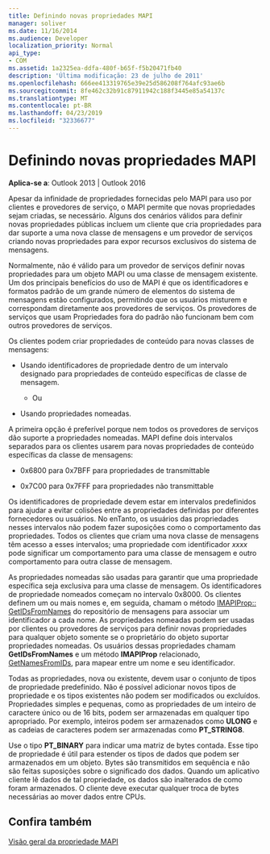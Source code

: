 ```yaml
---
title: Definindo novas propriedades MAPI
manager: soliver
ms.date: 11/16/2014
ms.audience: Developer
localization_priority: Normal
api_type:
- COM
ms.assetid: 1a2325ea-ddfa-480f-b65f-f5b20471fb40
description: 'Última modificação: 23 de julho de 2011'
ms.openlocfilehash: 666ee413319765e39e25d586208f764afc93ae6b
ms.sourcegitcommit: 8fe462c32b91c87911942c188f3445e85a54137c
ms.translationtype: MT
ms.contentlocale: pt-BR
ms.lasthandoff: 04/23/2019
ms.locfileid: "32336677"
---
```

# <a name="defining-new-mapi-properties"></a>Definindo novas propriedades MAPI

  
  
**Aplica-se a**: Outlook 2013 | Outlook 2016 
  
Apesar da infinidade de propriedades fornecidas pelo MAPI para uso por clientes e provedores de serviço, o MAPI permite que novas propriedades sejam criadas, se necessário. Alguns dos cenários válidos para definir novas propriedades públicas incluem um cliente que cria propriedades para dar suporte a uma nova classe de mensagens e um provedor de serviços criando novas propriedades para expor recursos exclusivos do sistema de mensagens.
  
Normalmente, não é válido para um provedor de serviços definir novas propriedades para um objeto MAPI ou uma classe de mensagem existente. Um dos principais benefícios do uso de MAPI é que os identificadores e formatos padrão de um grande número de elementos do sistema de mensagens estão configurados, permitindo que os usuários misturem e correspondam diretamente aos provedores de serviços. Os provedores de serviços que usam Propriedades fora do padrão não funcionam bem com outros provedores de serviços. 
  
Os clientes podem criar propriedades de conteúdo para novas classes de mensagens:
  
- Usando identificadores de propriedade dentro de um intervalo designado para propriedades de conteúdo específicas de classe de mensagem.
    
    - Ou
    
- Usando propriedades nomeadas. 
    
A primeira opção é preferível porque nem todos os provedores de serviços dão suporte a propriedades nomeadas. MAPI define dois intervalos separados para os clientes usarem para novas propriedades de conteúdo específicas da classe de mensagens:
  
- 0x6800 para 0x7BFF para propriedades de transmittable
    
- 0x7C00 para 0x7FFF para propriedades não transmittable
    
Os identificadores de propriedade devem estar em intervalos predefinidos para ajudar a evitar colisões entre as propriedades definidas por diferentes fornecedores ou usuários. No enTanto, os usuários das propriedades nesses intervalos não podem fazer suposições como o comportamento das propriedades. Todos os clientes que criam uma nova classe de mensagens têm acesso a esses intervalos; uma propriedade com identificador _xxxx_ pode significar um comportamento para uma classe de mensagem e outro comportamento para outra classe de mensagem. 
  
As propriedades nomeadas são usadas para garantir que uma propriedade específica seja exclusiva para uma classe de mensagem. Os identificadores de propriedade nomeados começam no intervalo 0x8000. Os clientes definem um ou mais nomes e, em seguida, chamam o método [IMAPIProp:: GetIDsFromNames](imapiprop-getidsfromnames.md) do repositório de mensagens para associar um identificador a cada nome. As propriedades nomeadas podem ser usadas por clientes ou provedores de serviços para definir novas propriedades para qualquer objeto somente se o proprietário do objeto suportar propriedades nomeadas. Os usuários dessas propriedades chamam **GetIDsFromNames** e um método **IMAPIProp** relacionado, [GetNamesFromIDs](imapiprop-getnamesfromids.md), para mapear entre um nome e seu identificador.
  
Todas as propriedades, nova ou existente, devem usar o conjunto de tipos de propriedade predefinido. Não é possível adicionar novos tipos de propriedade e os tipos existentes não podem ser modificados ou excluídos. Propriedades simples e pequenas, como as propriedades de um inteiro de caractere único ou de 16 bits, podem ser armazenadas em qualquer tipo apropriado. Por exemplo, inteiros podem ser armazenados como **ULONG** e as cadeias de caracteres podem ser armazenadas como **PT_STRING8**. 
  
Use o tipo **PT_BINARY** para indicar uma matriz de bytes contada. Esse tipo de propriedade é útil para estender os tipos de dados que podem ser armazenados em um objeto. Bytes são transmitidos em sequência e não são feitas suposições sobre o significado dos dados. Quando um aplicativo cliente lê dados de tal propriedade, os dados são inalterados de como foram armazenados. O cliente deve executar qualquer troca de bytes necessárias ao mover dados entre CPUs. 
  
## <a name="see-also"></a>Confira também



[Visão geral da propriedade MAPI](mapi-property-overview.md)

